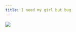 ```yaml
---
title: I need my girl but bug
---
```


![](https://scontent.fsgn2-1.fna.fbcdn.net/v/t1.0-9/18342126_1091326694344805_4385045275018331690_n.jpg?_nc_cat=0&oh=cc8ee72afdc0a1cd7cf7b2dc1f657edc&oe=5BD40B16)